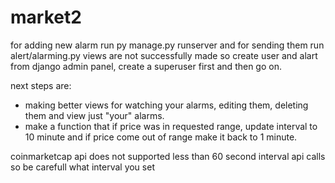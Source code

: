 # market2

for adding new alarm run py manage.py runserver and for sending them run alert/alarming.py
views are not successfully made so create user and alart from django admin panel, create a superuser first and then go on.

next steps are:
  * making better views for watching your alarms, editing them, deleting them and view just "your" alarms.
  * make a function that if price was in requested range, update interval to 10 minute and if price come out of range make it back to 1 minute.

coinmarketcap api does not supported less than 60 second interval api calls so be carefull what interval you set
